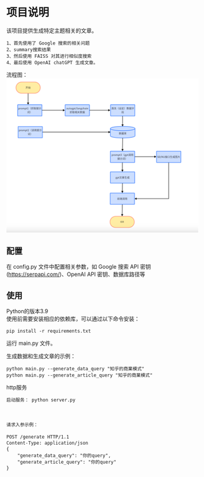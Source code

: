 # 项目说明 

该项目提供生成特定主题相关的文章。
```
1、首先使用了 Google 搜索的相关问题
2、summary搜索结果
3、然后使用 FAISS 对其进行相似度搜索
4、最后使用 OpenAI chatGPT 生成文章。
```

流程图：
![img.png](img.png)


## 配置
在 config.py 文件中配置相关参数，如 Google 搜索 API 密钥(https://serpapi.com/)、OpenAI API 密钥、数据库路径等


## 使用
Python的版本3.9   
使用前需要安装相应的依赖库，可以通过以下命令安装：
```
pip install -r requirements.txt
```

运行 main.py 文件。

生成数据和生成文章的示例：
```
python main.py --generate_data_query "知乎的商業模式"
python main.py --generate_article_query "知乎的商業模式"
```

http服务
```
启动服务： python server.py



请求入参示例：

POST /generate HTTP/1.1
Content-Type: application/json
{
    "generate_data_query": "你的query",
    "generate_article_query": "你的query"
}
```



